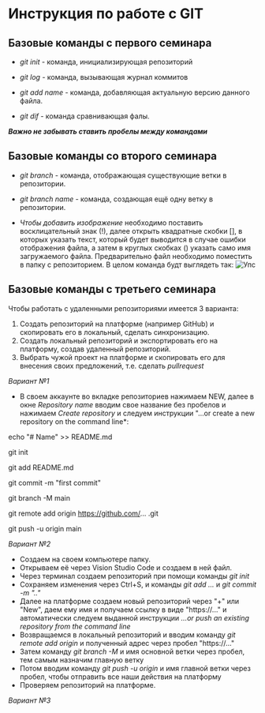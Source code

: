 # Инструкция по работе с GIT

## Базовые команды с первого семинара

* *git init* - команда, инициализирующая репозиторий

* *git log* - команда, вызывающая журнал коммитов

* *git add name* - команда, добавляющая актуальную версию данного файла.

* *git dif* - команда сравнивающая фалы.

*__Важно не забывать ставить пробелы между командами__*

## Базовые команды со второго семинара

* *git branch* - команда, отображающая существующие ветки в репозитории.

* *git branch name* - команда, создающая ещё одну ветку в репозитории.

* *Чтобы добавить изображение* необходимо поставить восклицательный знак (!), далее открыть квадратные скобки [], в которых указать текст, который будет выводится в случае ошибки отображения файла, а затем в круглых скобках () указать само имя загружаемого файла. Предварительно файл необходимо поместить в папку с репозиторием. В целом команда будт выглядеть так: ![Упс](Ups.jpg)


## Базовые команды с третьего семинара

Чтобы работать с удаленными репозиториями имеется 3 варианта:

1. Создать репозиторий на платформе (например GitHub) и скопировать его в локальный, сделать синхронизацию.
2. Создать локальный репозиторий и экспортировать его на платформу, создав удаленный репозиторий.
3. Выбрать чужой проект на платформе и скопировать его для внесения своих предложений, т.е. сделать *pullrequest*

*_Вариант №1_*

* В своем аккаунте во вкладке репозиториев нажимаем NEW, далее в окне *Repository name* вводим свое название без пробелов и нажимаем *Create repository* и следуем инструкции "…or create a new repository on the command line*:

echo "# Name" >> README.md

git init

git add README.md

git commit -m "first commit"

git branch -M main

git remote add origin https://github.com/... .git

git push -u origin main

*_Вариант №2_*

* Создаем на своем компьютере папку.
* Открываем её через Vision Studio Code и создаем в ней файл.
* Через терминал создаем репозиторий при помощи команды *git init*
* Сохраняем изменения через Ctrl+S, и команды *git add ...* и *git commit -m ".."*
* Далее на платформе создаем новый репозиторий через "+" или "New", даем ему имя и получаем ссылку в виде "https://..." и автоматически следуем выданной инструкции *…or push an existing repository from the command line*
* Возвращаемся в локальный репозиторий и вводим команду *git remote add origin* и полученный адрес через пробел "https://..."
* Затем команду *git branch -M* и имя основной ветки через пробел, тем самым назначим главную ветку
* Потом вводим команду *git push -u origin* и имя главной ветки через пробел, чтобы отправить все наши действия на платформу
* Проверяем репозиторий на платформе.

*_Вариант №3_*